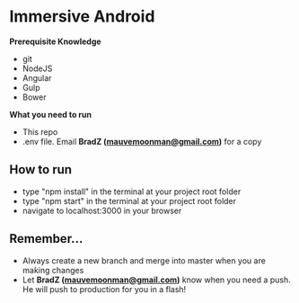 # Immersive Android

**Prerequisite Knowledge**

- git
- NodeJS
- Angular
- Gulp
- Bower

**What you need to run**

- This repo
- .env file. Email **BradZ (mauvemoonman@gmail.com)** for a copy

## How to run

- type "npm install" in the terminal at your project root folder
- type "npm start" in the terminal at your project root folder
- navigate to localhost:3000 in your browser

## Remember...

- Always create a new branch and merge into master when you are making changes
- Let **BradZ (mauvemoonman@gmail.com)** know when you need a push. He will push to production for you in a flash!


